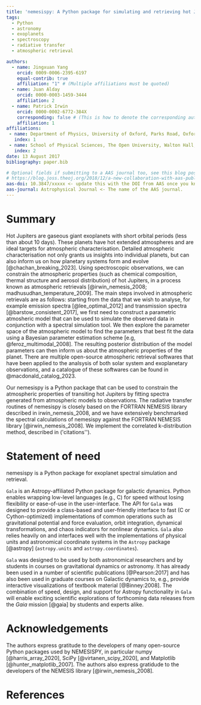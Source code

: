```yaml
---
title: 'nemesispy: A Python package for simulating and retrieving hot Jupiter spectra'
tags:
  - Python
  - astronomy
  - exoplanets
  - spectroscopy
  - radiative transfer
  - atmospheric retrieval

authors:
  - name: Jingxuan Yang
    orcid: 0009-0006-2395-6197
    equal-contrib: true
    affiliation: "1" # (Multiple affiliations must be quoted)
  - name: Juan Alday
    orcid: 0000-0003-1459-3444
    affiliation: 2
  - name: Patrick Irwin
    orcid: 0000-0002-6772-384X
    corresponding: false # (This is how to denote the corresponding author)
    affiliation: 1
affiliations:
 - name: Department of Physics, University of Oxford, Parks Road, Oxford OX1 3PU, UK
   index: 1
 - name: School of Physical Sciences, The Open University, Walton Hall, Milton Keynes MK7 6AA, UK
   index: 2
date: 13 August 2017
bibliography: paper.bib

# Optional fields if submitting to a AAS journal too, see this blog post:
# https://blog.joss.theoj.org/2018/12/a-new-collaboration-with-aas-publishing
aas-doi: 10.3847/xxxxx <- update this with the DOI from AAS once you know it.
aas-journal: Astrophysical Journal <- The name of the AAS journal.
---
```

# Summary

Hot Jupiters are gaseous giant exoplanets with short orbital periods (less than about 10 days).
These planets have hot extended atmospheres and are ideal targets for atmospheric characterisation.
Detailed atmospheric characterisation not only grants us insights into individual planets, but can also inform us on how planetary systems form and evolve [@chachan_breaking_2023].
Using spectroscopic observations, we can constrain the atmospheric properties (such as chemical composition, thermal structure and aerosol distribution) of hot Jupiters, in a process known as atmospheric retrievals [@irwin_nemesis_2008; madhusudhan_temperature_2009].
The main steps involved in atmospheric retrievals are as follows: starting from the data that we wish to analyse, for example emission spectra [@lee_optimal_2012] and transmission spectra [@barstow_consistent_2017], we first need to construct a parametric atmosheric model that can be used to simulate the observed data in conjunction with a spectral simulation tool.
We then explore the parameter space of the atmospheric model to find the parameters that best fit the data using a Bayesian parameter estimation scheme [e.g, @feroz_multimodal_2008].
The resulting posterior distribution of the model parameters can then inform us
about the atmospheric properties of the planet.
There are multiple open-source atmospheric retrieval softwares that have been applied to the analsysis of both solar system and exoplanetary observations, and a catalogue of these softwares can be found in @macdonald_catalog_2023.

Our nemesispy is a Python package that can be used to constrain the atmospheric properties of transiting hot Jupiters by fitting spectra generated from atmospheric models to observations.
The radiative transfer routines of nemesispy is closely based on the FORTRAN NEMESIS library described in irwin_nemesis_2008, and we have extensively benchmarked the spectral calculations of nemesispy against the FORTRAN NEMESIS library [@irwin_nemesis_2008]. We implement the correlated k-distribution method, described in ('citations'').

# Statement of need

nemesispy is a Python package for exoplanet spectral simulation and retrieval.

`Gala` is an Astropy-affiliated Python package for galactic dynamics. Python
enables wrapping low-level languages (e.g., C) for speed without losing
flexibility or ease-of-use in the user-interface. The API for `Gala` was
designed to provide a class-based and user-friendly interface to fast (C or
Cython-optimized) implementations of common operations such as gravitational
potential and force evaluation, orbit integration, dynamical transformations,
and chaos indicators for nonlinear dynamics. `Gala` also relies heavily on and
interfaces well with the implementations of physical units and astronomical
coordinate systems in the `Astropy` package [@astropy] (`astropy.units` and
`astropy.coordinates`).

`Gala` was designed to be used by both astronomical researchers and by
students in courses on gravitational dynamics or astronomy. It has already been
used in a number of scientific publications [@Pearson:2017] and has also been
used in graduate courses on Galactic dynamics to, e.g., provide interactive
visualizations of textbook material [@Binney:2008]. The combination of speed,
design, and support for Astropy functionality in `Gala` will enable exciting
scientific explorations of forthcoming data releases from the *Gaia* mission
[@gaia] by students and experts alike.

# Acknowledgements

The authors express gratitude to the developers of many open-source Python packages used by NEMESISPY, in particular numpy [@harris_array_2020], SciPy [@virtanen_scipy_2020], and Matplotlib [@hunter_matplotlib_2007]. The authors also express gratidude to the developers of the NEMESIS library [@irwin_nemesis_2008].

# References

